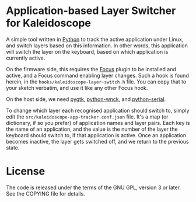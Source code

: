<!-- -*- mode: markdown; fill-column: 8192 -*- -->
Application-based Layer Switcher for Kaleidoscope
=================================================

A simple tool written in [Python][py] to track the active application under Linux, and switch layers based on this information. In other words, this application will switch the layer on the keyboard, based on which application is currently active.

On the firmware side, this requires the [Focus][k:focus] plugin to be installed and active, and a Focus command enabling layer changes. Such a hook is found herein, in the `hooks/kaleidoscope-layer-switch.h` file. You can copy that to your sketch verbatim, and use it like any other Focus hook.

On the host side, we need [pygtk][py:gtk], [python-wnck][py:wnck], and [python-serial][py:serial].

To change which layer each recognised application should switch to, simply edit the `src/kaleidoscope-app-tracker.conf.json` file. It's a map (or dictionary, if so you prefer) of application names and layer pairs. Each key is the name of an application, and the value is the number of the layer the keyboard should switch to, if that application is active. Once an application becomes inactive, the layer gets switched off, and we return to the previous state.

 [py]: https://www.python.org/
 [k:focus]: https://github.com/keyboardio/Kaleidoscope-Focus
 [py:gtk]: http://www.pygtk.org/
 [py:wnck]: https://developer.gnome.org/libwnck/stable/
 [py:serial]: https://github.com/pyserial/pyserial

# License

The code is released under the terms of the GNU GPL, version 3 or later. See the
COPYING file for details.

